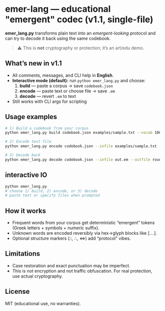 # emer-lang — educational "emergent" codec (v1.1, single-file)

**emer_lang.py** transforms plain text into an *emergent-looking* protocol and can try to decode it back using the same codebook.  
> ⚠️ This is **not** cryptography or protection; it’s an art/edu demo.

## What’s new in v1.1
- All comments, messages, and CLI help in **English**.
- **Interactive mode (default):** run `python emer_lang.py` and choose:
  1) **build** — paste a corpus → save `codebook.json`
  2) **encode** — paste text or choose file → save `.em`
  3) **decode** — revert `.em` to text
- Still works with CLI args for scripting

## Usage examples
```bash
# 1) Build a codebook from your corpus
python emer_lang.py build codebook.json examples/sample.txt --vocab 100 --seed 42

# 2) Encode text file
python emer_lang.py encode codebook.json --infile examples/sample.txt --outfile out.em --structure 0.2 --seed 42

# 3) Decode back
python emer_lang.py decode codebook.json --infile out.em --outfile roundtrip.txt

```

## interactive IO
```bash
python emer_lang.py
# choose 1) build, 2) encode, or 3) decode
# paste text or specify files when prompted
```

## How it works
- Frequent words from your corpus get deterministic “emergent” tokens (Greek letters + symbols + numeric suffix).
- Unknown words are encoded reversibly via hex→glyph blocks like ⟦…⟧.
- Optional structure markers (::, ∴, ⇔) add “protocol” vibes.

## Limitations
- Case restoration and exact punctuation may be imperfect.  
- This is not encryption and not traffic obfuscation. For real protection, use actual cryptography.

## License
MIT (educational use, no warranties).  

